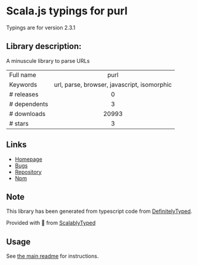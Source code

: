 
# Scala.js typings for purl

Typings are for version 2.3.1

## Library description:
A minuscule library to parse URLs

|                    |                 |
| ------------------ | :-------------: |
| Full name          | purl |
| Keywords           | url, parse, browser, javascript, isomorphic |
| # releases         | 0 |
| # dependents       | 3 |
| # downloads        | 20993 |
| # stars            | 3 |

## Links
- [Homepage](https://github.com/intuitivcloud/purl#readme)
- [Bugs](https://github.com/intuitivcloud/purl/issues)
- [Repository](https://github.com/intuitivcloud/purl)
- [Npm](https://www.npmjs.com/package/purl)
    


## Note
This library has been generated from typescript code from [DefinitelyTyped](https://definitelytyped.org).

Provided with :purple_heart: from [ScalablyTyped](https://github.com/oyvindberg/ScalablyTyped)

## Usage
See [the main readme](../../readme.md) for instructions.


